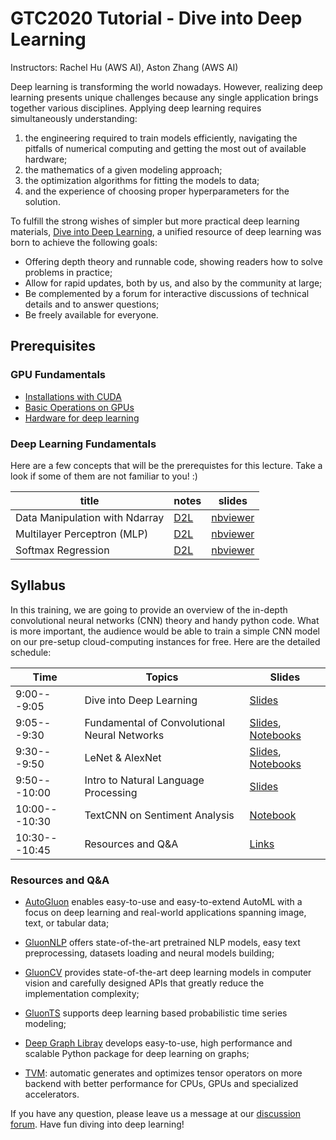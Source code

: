 # GTC2020 Tutorial - Dive into Deep Learning

Instructors: Rachel Hu (AWS AI), Aston Zhang (AWS AI)

Deep learning is transforming the world nowadays. However, realizing deep learning presents unique challenges because any single application brings together various disciplines. Applying deep learning requires simultaneously understanding:

1. the engineering required to train models efficiently, navigating the pitfalls of numerical computing and getting the most out of available hardware;
2. the mathematics of a given modeling approach;
3. the optimization algorithms for fitting the models to data;
4. and the experience of choosing proper hyperparameters for the solution.


To fulfill the strong wishes of simpler but more practical deep learning materials, [Dive into Deep Learning](https://d2l.ai/), a unified resource of deep learning was born to achieve the following goals:

- Offering depth theory and runnable code, showing readers how to solve problems in practice;
- Allow for rapid updates, both by us, and also by the community at large;
- Be complemented by a forum for interactive discussions of technical details and to answer questions;
- Be freely available for everyone.



## Prerequisites


### GPU Fundamentals

- [Installations with CUDA](https://d2l.ai/chapter_installation/index.html)
- [Basic Operations on GPUs](https://nbviewer.jupyter.org/github/goldmermaid/gtc2020/blob/master/dl/1-use-gpu.ipynb)
- [Hardware for deep learning](https://d2l.ai/chapter_computational-performance/hardware.html#gpus-and-other-accelerators)


### Deep Learning Fundamentals

Here are a few concepts that will be the prerequistes for this lecture. Take a look if some of them are not familiar to you! :)

| title                               |  notes    |  slides    |
| ------------------------------ | ---- | ---- |
| Data Manipulation with Ndarray | [D2L](https://d2l.ai/chapter_preliminaries/ndarray.html) | [nbviewer](https://nbviewer.jupyter.org/format/slides/github/mli/d2l-1day-notebooks/blob/master/notebooks-1/1-ndarray.ipynb#/) |
| Multilayer Perceptron (MLP) | [D2L](https://d2l.ai/chapter_multilayer-perceptrons/mlp.html) | [nbviewer](https://nbviewer.jupyter.org/format/slides/github/mli/d2l-1day-notebooks/blob/master/notebooks-1/9-mlp-gluon.ipynb#/) |
| Softmax Regression | [D2L](https://d2l.ai/chapter_linear-networks/softmax-regression.html) | [nbviewer](https://nbviewer.jupyter.org/format/slides/github/mli/d2l-1day-notebooks/blob/master/notebooks-1/7-softmax-regression-gluon.ipynb#/) |


## Syllabus

In this training, we are going to provide an overview of the in-depth convolutional neural networks (CNN) theory and handy python code. What is more important, the audience would be able to train a simple CNN model on our pre-setup cloud-computing instances for free. Here are the detailed schedule:


| Time | Topics | Slides |
| --- | --- | --- |
| 9:00---9:05 | Dive into Deep Learning | [Slides](https://github.com/goldmermaid/gtc2020/blob/master/DL.pdf) |
| 9:05---9:30 | Fundamental of Convolutional Neural Networks | [Slides](https://github.com/goldmermaid/gtc2020/blob/master/CNN.pdf), [Notebooks](https://nbviewer.jupyter.org/format/slides/github/goldmermaid/gtc2020/blob/master/Notebooks/convolutions.ipynb) |
| 9:30---9:50 | LeNet & AlexNet | [Slides](https://github.com/goldmermaid/gtc2020/blob/master/NLP.pdf), [Notebooks](https://nbviewer.jupyter.org/format/slides/github/goldmermaid/gtc2020/blob/master/Notebooks/Alexnet.ipynb) |
| 9:50---10:00 | Intro to Natural Language Processing | [Slides](https://github.com/goldmermaid/gtc2020/blob/master/NLP.pdf) |
| 10:00---10:30 | TextCNN on Sentiment Analysis | [Notebook](https://nbviewer.jupyter.org/format/slides/github/goldmermaid/gtc2020/blob/master/Notebooks/textCNN.ipynb) |
| 10:30---10:45 | Resources and Q&A | [Links](#Resources-and-Q&A ) | 




### Resources and Q&A 


- [AutoGluon](https://autogluon.mxnet.io/) enables easy-to-use and easy-to-extend AutoML with a focus on deep learning and real-world applications spanning image, text, or tabular data;


- [GluonNLP](http://gluon-nlp.mxnet.io/) offers state-of-the-art pretrained NLP models, easy text preprocessing, datasets loading and neural models building; 


- [GluonCV](http://gluon-cv.mxnet.io/) provides state-of-the-art deep learning models in computer vision and carefully designed APIs that greatly reduce the implementation complexity;


- [GluonTS](https://gluon-ts.mxnet.io/) supports deep learning based probabilistic time series modeling;


- [Deep Graph Libray](https://www.dgl.ai/) develops easy-to-use, high performance and scalable Python package for deep learning on graphs;


- [TVM](https://tvm.apache.org/): automatic generates and optimizes tensor operators on more backend with better performance for CPUs, GPUs and specialized accelerators.


If you have any question, please leave us a message at our [discussion forum](https://discuss.mxnet.io/c/d2l-book). Have fun diving into deep learning!

```{.python .input}

```
